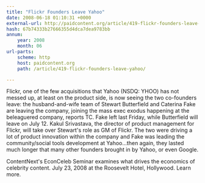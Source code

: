 ```yaml
---
title: "Flickr Founders Leave Yahoo"
date: 2008-06-18 01:10:31 +0000
external-url: http://paidcontent.org/article/419-flickr-founders-leave-yahoo/
hash: 67b74333b27666355d4dca7dea9783bb
annum:
    year: 2008
    month: 06
url-parts:
    scheme: http
    host: paidcontent.org
    path: /article/419-flickr-founders-leave-yahoo/

---
```


Flickr, one of the few acquisitions that Yahoo (NSDQ: YHOO) has not messed up, at least on the product side, is now seeing the two co-founders leave: the husband-and-wife team of Stewart Butterfield and Caterina Fake are leaving the company, joining the mass exec exodus happening at the beleaguered company, reports TC. Fake left last Friday, while Butterfield will leave on July 12. Kakul Srivastava, the director of product management for Flickr, will take over Stewart's role as GM of Flickr. The two were driving a lot of product innovation within the company and Fake was leading the community/social tools development at Yahoo...then again, they lasted much longer that many other founders brought in by Yahoo, or even Google.


ContentNext's EconCeleb Seminar examines what drives the economics of celebrity content. July 23, 2008 at the Roosevelt Hotel, Hollywood. Learn more.



    

